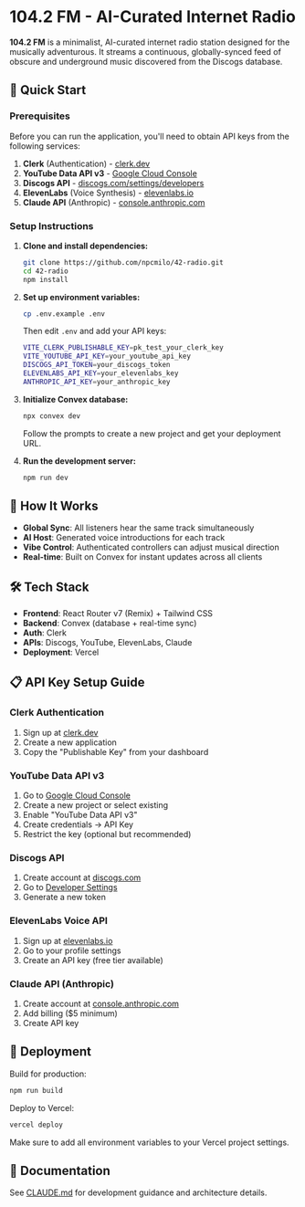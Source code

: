 # 104.2 FM - AI-Curated Internet Radio

**104.2 FM** is a minimalist, AI-curated internet radio station designed for the musically adventurous. It streams a continuous, globally-synced feed of obscure and underground music discovered from the Discogs database.

## 🚀 Quick Start

### Prerequisites

Before you can run the application, you'll need to obtain API keys from the following services:

1. **Clerk** (Authentication) - [clerk.dev](https://clerk.dev)
2. **YouTube Data API v3** - [Google Cloud Console](https://console.cloud.google.com)
3. **Discogs API** - [discogs.com/settings/developers](https://www.discogs.com/settings/developers)
4. **ElevenLabs** (Voice Synthesis) - [elevenlabs.io](https://elevenlabs.io)
5. **Claude API** (Anthropic) - [console.anthropic.com](https://console.anthropic.com)

### Setup Instructions

1. **Clone and install dependencies:**
   ```bash
   git clone https://github.com/npcmilo/42-radio.git
   cd 42-radio
   npm install
   ```

2. **Set up environment variables:**
   ```bash
   cp .env.example .env
   ```
   Then edit `.env` and add your API keys:
   ```bash
   VITE_CLERK_PUBLISHABLE_KEY=pk_test_your_clerk_key
   VITE_YOUTUBE_API_KEY=your_youtube_api_key
   DISCOGS_API_TOKEN=your_discogs_token
   ELEVENLABS_API_KEY=your_elevenlabs_key
   ANTHROPIC_API_KEY=your_anthropic_key
   ```

3. **Initialize Convex database:**
   ```bash
   npx convex dev
   ```
   Follow the prompts to create a new project and get your deployment URL.

4. **Run the development server:**
   ```bash
   npm run dev
   ```

## 🎵 How It Works

- **Global Sync**: All listeners hear the same track simultaneously
- **AI Host**: Generated voice introductions for each track
- **Vibe Control**: Authenticated controllers can adjust musical direction
- **Real-time**: Built on Convex for instant updates across all clients

## 🛠️ Tech Stack

- **Frontend**: React Router v7 (Remix) + Tailwind CSS
- **Backend**: Convex (database + real-time sync)
- **Auth**: Clerk
- **APIs**: Discogs, YouTube, ElevenLabs, Claude
- **Deployment**: Vercel

## 📋 API Key Setup Guide

### Clerk Authentication
1. Sign up at [clerk.dev](https://clerk.dev)
2. Create a new application
3. Copy the "Publishable Key" from your dashboard

### YouTube Data API v3
1. Go to [Google Cloud Console](https://console.cloud.google.com)
2. Create a new project or select existing
3. Enable "YouTube Data API v3"
4. Create credentials → API Key
5. Restrict the key (optional but recommended)

### Discogs API
1. Create account at [discogs.com](https://www.discogs.com)
2. Go to [Developer Settings](https://www.discogs.com/settings/developers)
3. Generate a new token

### ElevenLabs Voice API
1. Sign up at [elevenlabs.io](https://elevenlabs.io)
2. Go to your profile settings
3. Create an API key (free tier available)

### Claude API (Anthropic)
1. Create account at [console.anthropic.com](https://console.anthropic.com)
2. Add billing ($5 minimum)
3. Create API key

## 🚀 Deployment

Build for production:
```bash
npm run build
```

Deploy to Vercel:
```bash
vercel deploy
```

Make sure to add all environment variables to your Vercel project settings.

## 📖 Documentation

See [CLAUDE.md](./CLAUDE.md) for development guidance and architecture details.
